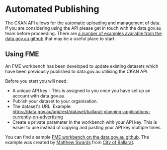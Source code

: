 # Automated Publishing

The [CKAN API](http://docs.ckan.org/en/latest/api/index.html) allows for the automatic uploading and management of data. If you are considering using the API please get in touch with the data.gov.au team before proceeding. There are [a number of examples available from the data.gov.au github](https://github.com/datagovau/ckan-api-examples) that may be a useful place to start. 

## Using FME
An FME workbench has been developed to update existing datasets which have been previously published to data.gov.au utilising the CKAN API.

Before you start you will need:

* A unique API key - This is assigned to you once you have set up an account with data.gov.au.
* Publish your dataset to your organisation.
* The dataset's URL. Example: https://data.gov.au/api/rest/dataset/ballarat-planning-applications-currently-on-advertising
* Create a private parameter in the workbench with your API key. This is easier to use instead of copying and pasting your API key multiple times.

You can find a sample [FME workbench on the data.gov.au github](https://github.com/datagovau/ckan-api-examples/tree/master/FME). The example was created by [Matthew Swards](http://www.twitter.com/mattswards) from [City of Ballarat](https://data.gov.au/organization/city-of-ballarat).
